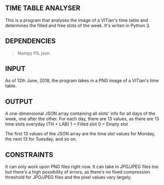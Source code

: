 ## TIME TABLE ANALYSER

This is a program that analyses the image of a VITian's time table and determines the filled and free slots of the week. It's writen in Python 3.

## DEPENDENCIES
> Numpy
> PIL
> json

## INPUT
As of 12th June, 2018, the program takes in a PNG image of a VITian's time table.

## OUTPUT
A one-dimensional JSON array containing all slots' info for all days of the week, one after the other.
For each day, there are 13 values, as there are 13 time slots everyday (TH + LAB)
1 = Filled slot
0 = Empty slot

The first 13 values of the JSON array are the time slot values for Monday, the next 13 for Tuesday, and so on.

## CONSTRAINTS
It can only work upon PNG files right now. It can take in JPG/JPEG files too but there's a high possibility of errors, as there's no fixed compression threshold for JPG/JPEG files and the pixel values vary largely.
